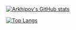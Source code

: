 [![Arkhipov's GitHub stats](https://github-readme-stats.vercel.app/api?username=HODOR72&theme=radical)](https://github.com/HODOR72)

[![Top Langs](https://github-readme-stats.vercel.app/api/top-langs/?username=HODOR72&theme=radical)](https://github.com/HODOR72)
